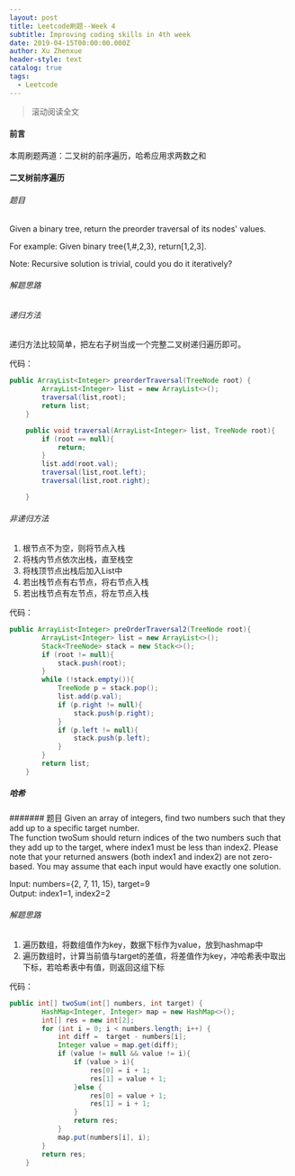 ```yaml
---
layout: post
title: Leetcode刷题--Week 4
subtitle: Improving coding skills in 4th week
date: 2019-04-15T00:00:00.000Z
author: Xu Zhenxue
header-style: text
catalog: true
tags:
  - Leetcode
---
```

> 滚动阅读全文

#### 前言
本周刷题两道：二叉树的前序遍历，哈希应用求两数之和

#### 二叉树前序遍历
###### 题目  
Given a binary tree, return the preorder traversal of its nodes' values.

For example:
Given binary tree{1,#,2,3},
return[1,2,3].

Note: Recursive solution is trivial, could you do it iteratively?

###### 解题思路
###### 递归方法
递归方法比较简单，把左右子树当成一个完整二叉树递归遍历即可。  

代码：
```java
public ArrayList<Integer> preorderTraversal(TreeNode root) {
		ArrayList<Integer> list = new ArrayList<>();
		traversal(list,root);
		return list;
	}

	public void traversal(ArrayList<Integer> list, TreeNode root){
		if (root == null){
			return;
		}
		list.add(root.val);
		traversal(list,root.left);
		traversal(list,root.right);

	}
```
###### 非递归方法
1. 根节点不为空，则将节点入栈
2. 将栈内节点依次出栈，直至栈空
3. 将栈顶节点出栈后加入List中
4. 若出栈节点有右节点，将右节点入栈
5. 若出栈节点有左节点，将左节点入栈

代码：
```java
public ArrayList<Integer> preOrderTraversal2(TreeNode root){
		ArrayList<Integer> list = new ArrayList<>();
		Stack<TreeNode> stack = new Stack<>();
		if (root != null){
			stack.push(root);
		}
		while (!stack.empty()){
			TreeNode p = stack.pop();
			list.add(p.val);
			if (p.right != null){
				stack.push(p.right);
			}
			if (p.left != null){
				stack.push(p.left);
			}
		}
		return list;
	}
```
##### 哈希
####### 题目
Given an array of integers, find two numbers such that they add up to a specific target number.  
The function twoSum should return indices of the two numbers such that they add up to the target, where index1 must be less than index2. Please note that your returned answers (both index1 and index2) are not zero-based.
You may assume that each input would have exactly one solution.

Input: numbers={2, 7, 11, 15}, target=9  
Output: index1=1, index2=2
###### 解题思路
1. 遍历数组，将数组值作为key，数据下标作为value，放到hashmap中
2. 遍历数组时，计算当前值与target的差值，将差值作为key，冲哈希表中取出下标，若哈希表中有值，则返回这组下标

代码：
```java
public int[] twoSum(int[] numbers, int target) {
		HashMap<Integer, Integer> map = new HashMap<>();
		int[] res = new int[2];
		for (int i = 0; i < numbers.length; i++) {
			int diff =  target - numbers[i];
			Integer value = map.get(diff);
			if (value != null && value != i){
				if (value > i){
					res[0] = i + 1;
					res[1] = value + 1;
				}else {
					res[0] = value + 1;
					res[1] = i + 1;
				}
				return res;
			}
			map.put(numbers[i], i);
		}
		return res;
	}
```